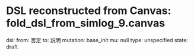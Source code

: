 # DSL reconstructed from Canvas: fold_dsl_from_simlog_9.canvas

dsl:
  from: 否定
  to: 説明
  mutation: base_init
  mu: null
  type: unspecified
  state: draft
